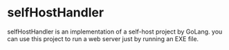 # selfHostHandler
selfHostHandler is an implementation of a self-host project by GoLang. you can use this project to run a web server just by running an EXE file.
